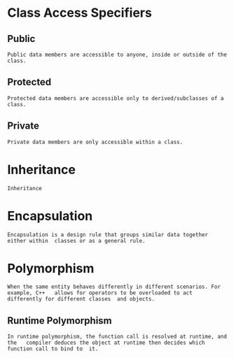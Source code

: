 # Class Access Specifiers
## Public
    Public data members are accessible to anyone, inside or outside of the class.
## Protected
    Protected data members are accessible only to derived/subclasses of a class.
## Private
    Private data members are only accessible within a class.


# Inheritance
    Inheritance


# Encapsulation
    Encapsulation is a design rule that groups similar data together either within  classes or as a general rule.

# Polymorphism
    When the same entity behaves differently in different scenarios. For example, C++   allows for operators to be overloaded to act differently for different classes  and objects.

## Runtime Polymorphism
    In runtime polymorphism, the function call is resolved at runtime, and the   compiler deduces the object at runtime then decides which function call to bind to  it.